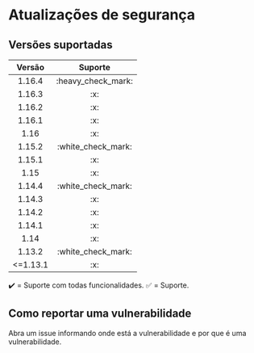 # Atualizações de segurança

## Versões suportadas

<table>
    <thead>
        <tr>
            <th align="center">Versão</th>
            <th align="center">Suporte</th>
        </tr>
    </thead>
    <tbody>
        <tr>
            <td align="center">1.16.4</td>
            <td align="center">:heavy_check_mark:</td>
        </tr>
        <tr>
            <td align="center">1.16.3</td>
            <td align="center">:x:</td>
        </tr>
        <tr>
            <td align="center">1.16.2</td>
            <td align="center">:x:</td>
        </tr>
        <tr>
            <td align="center">1.16.1</td>
            <td align="center">:x:</td>
        </tr>
        <tr>
            <td align="center">1.16</td>
            <td align="center">:x:</td>
        </tr>
        <tr>
            <td align="center">1.15.2</td>
            <td align="center">:white_check_mark:</td>
        </tr>
        <tr>
            <td align="center">1.15.1</td>
            <td align="center">:x:</td>
        </tr>
        <tr>
            <td align="center">1.15</td>
            <td align="center">:x:</td>
        </tr>
        <tr>
            <td align="center">1.14.4</td>
            <td align="center">:white_check_mark:</td>
        </tr>
        <tr>
            <td align="center">1.14.3</td>
            <td align="center">:x:</td>
        </tr>
        <tr>
            <td align="center">1.14.2</td>
            <td align="center">:x:</td>
        </tr>
        <tr>
            <td align="center">1.14.1</td>
            <td align="center">:x:</td>
        </tr>
        <tr>
            <td align="center">1.14</td>
            <td align="center">:x:</td>
        </tr>
        <tr>
            <td align="center">1.13.2</td>
            <td align="center">:white_check_mark:</td>
        </tr>
        <tr>
            <td align="center"> <=1.13.1</td>
            <td align="center">:x:</td>
        </tr>
    </tbody>
</table>

:heavy_check_mark: = Suporte com todas funcionalidades.
:white_check_mark: = Suporte.

## Como reportar uma vulnerabilidade

Abra um issue informando onde está a vulnerabilidade e por que é uma vulnerabilidade.
